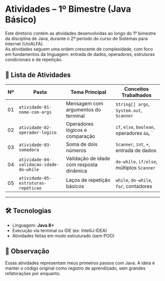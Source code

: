 # Atividades – 1º Bimestre (Java Básico)

Este diretório contém as atividades desenvolvidas ao longo do 1º bimestre da disciplina de Java, durante o 2º período do curso de Sistemas para Internet (UniALFA).  
As atividades seguem uma ordem crescente de complexidade, com foco em fundamentos da linguagem: entrada de dados, operadores, estruturas condicionais e de repetição.

## 📘 Lista de Atividades

| Nº  | Pasta                                    | Tema Principal                           | Conceitos Trabalhados                           |
|-----|------------------------------------------|-------------------------------------------|--------------------------------------------------|
| 01  | `atividade-01-nome-com-args`            | Mensagem com argumentos do terminal       | `String[] args`, `System.out`, `Scanner`        |
| 02  | `atividade-02-operador-logico`          | Operadores lógicos e comparação           | `if`, `else`, `boolean`, operadores `&&`, `||`  |
| 03  | `atividade-03-somadora`                 | Soma de dois números                      | `Scanner`, `int`, `+`, entrada de dados         |
| 04  | `atividade-04-validacao-idade-do-while` | Validação de idade com resposta dinâmica | `do-while`, `if/else`, múltiplos `Scanner`      |
| 05  | `atividade-05-estruturas-repeticao`     | Laços de repetição básicos                | `while`, `do-while`, `for`, contadores          |

---

## 🛠️ Tecnologias

- Linguagem: **Java 8+**
- Execução via terminal ou IDE (ex: IntelliJ IDEA)
- Atividades feitas em modo estruturado (sem POO)

## 🔖 Observação

Essas atividades representam meus primeiros passos com Java. A ideia é manter o código original como registro de aprendizado, sem grandes refatorações por enquanto.
